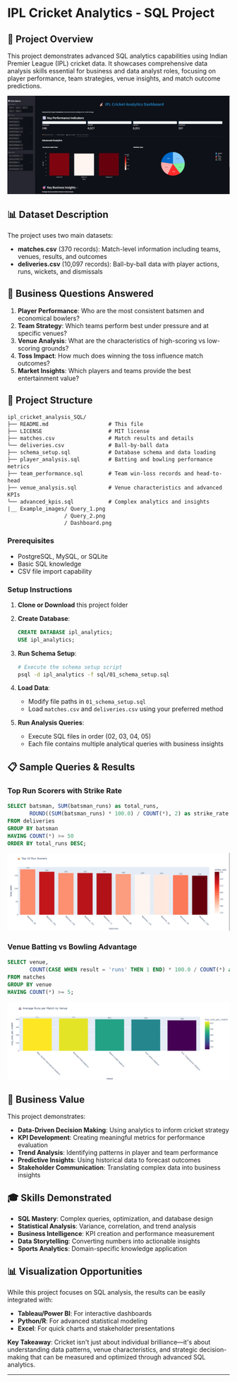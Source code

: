 # IPL Cricket Analytics - SQL Project

## 🏏 Project Overview

This project demonstrates advanced SQL analytics capabilities using Indian Premier League (IPL) cricket data. It showcases comprehensive data analysis skills essential for business and data analyst roles, focusing on player performance, team strategies, venue insights, and match outcome predictions.

![Dashboard](Example_Images/dashboard.png)

## 📊 Dataset Description

The project uses two main datasets:
- **matches.csv** (370 records): Match-level information including teams, venues, results, and outcomes
- **deliveries.csv** (10,097 records): Ball-by-ball data with player actions, runs, wickets, and dismissals

## 🎯 Business Questions Answered

1. **Player Performance**: Who are the most consistent batsmen and economical bowlers?
2. **Team Strategy**: Which teams perform best under pressure and at specific venues?
3. **Venue Analysis**: What are the characteristics of high-scoring vs low-scoring grounds?
4. **Toss Impact**: How much does winning the toss influence match outcomes?
5. **Market Insights**: Which players and teams provide the best entertainment value?

## 📁 Project Structure

```
ipl_cricket_analysis_SQL/
├── README.md                   # This file
├── LICENSE                     # MIT license
├── matches.csv                 # Match results and details
└── deliveries.csv              # Ball-by-ball data
├── schema_setup.sql            # Database schema and data loading
├── player_analysis.sql         # Batting and bowling performance metrics
├── team_performance.sql        # Team win-loss records and head-to-head
├── venue_analysis.sql          # Venue characteristics and advanced KPIs
└── advanced_kpis.sql           # Complex analytics and insights
|__ Example_images/ Query_1.png
                  / Query_2.png
                  / Dashboard.png
```

### Prerequisites
- PostgreSQL, MySQL, or SQLite
- Basic SQL knowledge
- CSV file import capability

### Setup Instructions

1. **Clone or Download** this project folder
2. **Create Database**:
   ```sql
   CREATE DATABASE ipl_analytics;
   USE ipl_analytics;
   ```

3. **Run Schema Setup**:
   ```bash
   # Execute the schema setup script
   psql -d ipl_analytics -f sql/01_schema_setup.sql
   ```

4. **Load Data**:
   - Modify file paths in `01_schema_setup.sql`
   - Load `matches.csv` and `deliveries.csv` using your preferred method

5. **Run Analysis Queries**:
   - Execute SQL files in order (02, 03, 04, 05)
   - Each file contains multiple analytical queries with business insights

## 📋 Sample Queries & Results

### Top Run Scorers with Strike Rate
```sql
SELECT batsman, SUM(batsman_runs) as total_runs,
       ROUND((SUM(batsman_runs) * 100.0) / COUNT(*), 2) as strike_rate
FROM deliveries 
GROUP BY batsman
HAVING COUNT(*) >= 50
ORDER BY total_runs DESC;
```
![Query 1](Example_images/query_1.png)

### Venue Batting vs Bowling Advantage
```sql
SELECT venue, 
       COUNT(CASE WHEN result = 'runs' THEN 1 END) * 100.0 / COUNT(*) as bat_first_win_pct
FROM matches
GROUP BY venue
HAVING COUNT(*) >= 5;
```
![Query 2](Example_images/query_2.png)
## 💼 Business Value

This project demonstrates:
- **Data-Driven Decision Making**: Using analytics to inform cricket strategy
- **KPI Development**: Creating meaningful metrics for performance evaluation
- **Trend Analysis**: Identifying patterns in player and team performance
- **Predictive Insights**: Using historical data to forecast outcomes
- **Stakeholder Communication**: Translating complex data into business insights

## 🎓 Skills Demonstrated

- **SQL Mastery**: Complex queries, optimization, and database design
- **Statistical Analysis**: Variance, correlation, and trend analysis
- **Business Intelligence**: KPI creation and performance measurement
- **Data Storytelling**: Converting numbers into actionable insights
- **Sports Analytics**: Domain-specific knowledge application

## 📊 Visualization Opportunities

While this project focuses on SQL analysis, the results can be easily integrated with:
- **Tableau/Power BI**: For interactive dashboards
- **Python/R**: For advanced statistical modeling
- **Excel**: For quick charts and stakeholder presentations

**Key Takeaway**: Cricket isn't just about individual brilliance—it's about understanding data patterns, venue characteristics, and strategic decision-making that can be measured and optimized through advanced SQL analytics.

---
